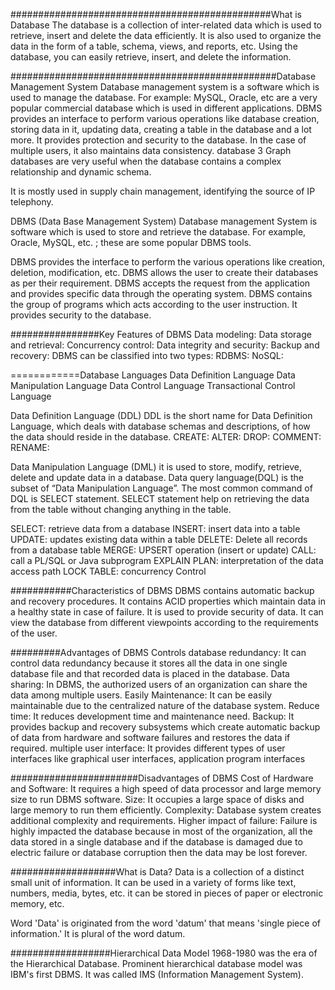 ###############################################What is Database
The database is a collection of inter-related data which is used to retrieve, insert and delete the data efficiently.
It is also used to organize the data in the form of a table, schema, views, and reports, etc.
Using the database, you can easily retrieve, insert, and delete the information.

################################################Database Management System
Database management system is a software which is used to manage the database. For example: MySQL, Oracle, etc are a very 
popular commercial database which is used in different applications.
DBMS provides an interface to perform various operations like database creation, storing data in it, updating data, 
creating a table in the database and a lot more.
It provides protection and security to the database. In the case of multiple users, it also maintains data consistency.
database 3
Graph databases are very useful when the database contains a complex relationship and dynamic schema.

It is mostly used in supply chain management, identifying the source of IP telephony.

DBMS (Data Base Management System)
Database management System is software which is used to store and retrieve the database. For example, Oracle, MySQL, etc.
; these are some popular DBMS tools.

DBMS provides the interface to perform the various operations like creation, deletion, modification, etc.
DBMS allows the user to create their databases as per their requirement.
DBMS accepts the request from the application and provides specific data through the operating system.
DBMS contains the group of programs which acts according to the user instruction.
It provides security to the database.

################Key Features of DBMS
Data modeling:
Data storage and retrieval:
Concurrency control: 
Data integrity and security:
Backup and recovery: 
DBMS can be classified into two types:
RDBMS:
NoSQL:

============Database Languages
Data Definition Language
Data Manipulation Language
Data Control Language
Transactional Control Language

Data Definition Language (DDL)
DDL is the short name for Data Definition Language, which deals with database schemas and descriptions, of how the data should reside in the database.
CREATE:
ALTER: 
DROP:
COMMENT: 
RENAME:

Data Manipulation Language (DML)
 it is used to store, modify, retrieve, delete and update data in a database. Data query language(DQL) is the subset of “Data Manipulation Language”. The most common command of DQL is SELECT statement. SELECT statement help on retrieving the data from the table without changing anything in the table.

SELECT: retrieve data from a database
INSERT: insert data into a table
UPDATE: updates existing data within a table
DELETE: Delete all records from a database table
MERGE: UPSERT operation (insert or update)
CALL: call a PL/SQL or Java subprogram
EXPLAIN PLAN: interpretation of the data access path
LOCK TABLE: concurrency Control







###########Characteristics of DBMS
DBMS contains automatic backup and recovery procedures.
It contains ACID properties which maintain data in a healthy state in case of failure.
It is used to provide security of data.
It can view the database from different viewpoints according to the requirements of the user.

#########Advantages of DBMS
Controls database redundancy: It can control data redundancy because it stores all the data in one single database file and 
that recorded data is placed in the database.
Data sharing: In DBMS, the authorized users of an organization can share the data among multiple users.
Easily Maintenance: It can be easily maintainable due to the centralized nature of the database system.
Reduce time: It reduces development time and maintenance need.
Backup: It provides backup and recovery subsystems which create automatic backup of data from hardware and software failures
and restores the data if required.
multiple user interface: It provides different types of user interfaces like graphical user interfaces, application program 
interfaces

#######################Disadvantages of DBMS
Cost of Hardware and Software: It requires a high speed of data processor and large memory size to run DBMS software.
Size: It occupies a large space of disks and large memory to run them efficiently.
Complexity: Database system creates additional complexity and requirements.
Higher impact of failure: Failure is highly impacted the database because in most of the organization, all the data stored in 
a single database and if the database is damaged due to electric failure or database corruption then the data may be lost
forever.

###################What is Data?
Data is a collection of a distinct small unit of information. It can be used in a variety of forms like text, numbers, media,
bytes, etc. it can be stored in pieces of paper or electronic memory, etc.

Word 'Data' is originated from the word 'datum' that means 'single piece of information.' It is plural of the word datum.


##################Hierarchical Data Model
1968-1980 was the era of the Hierarchical Database. Prominent hierarchical database model was IBM's first DBMS. It was called
IMS (Information Management System).


